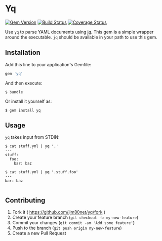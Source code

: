 # Yq

[![Gem Version](https://badge.fury.io/rb/yq.svg)](http://badge.fury.io/rb/yq)
[![Build Status](https://travis-ci.org/jim80net/yq.svg?branch=master)](https://travis-ci.org/jim80net/yq)
[![Coverage Status](https://coveralls.io/repos/jim80net/yq/badge.svg?branch=master&service=github)](https://coveralls.io/github/jim80net/yq?branch=master)

Use `yq` to parse YAML documents using [jq](https://stedolan.github.io/jq/). This gem is a simple wrapper around the executable. `jq` should be available in your path to use this gem. 

## Installation

Add this line to your application's Gemfile:

```ruby
gem 'yq'
```

And then execute:

    $ bundle

Or install it yourself as:

    $ gem install yq

## Usage

`yq` takes input from STDIN: 

```
$ cat stuff.yml | yq '.'
---
stuff:
  foo: 
    bar: baz
   
$ cat stuff.yml | yq '.stuff.foo'
---
bar: baz
    
```

## Contributing

1. Fork it ( https://github.com/jim80net/yq/fork )
2. Create your feature branch (`git checkout -b my-new-feature`)
3. Commit your changes (`git commit -am 'Add some feature'`)
4. Push to the branch (`git push origin my-new-feature`)
5. Create a new Pull Request
